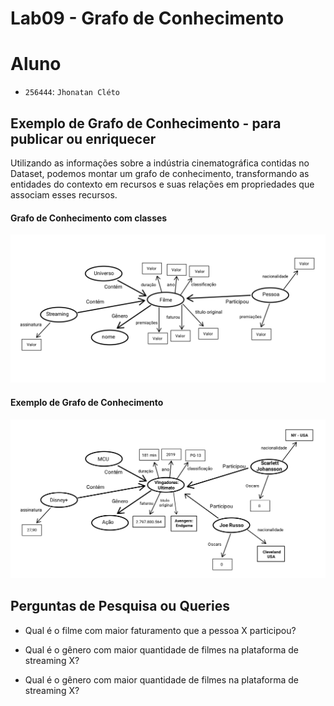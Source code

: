 # Lab09 - Grafo de Conhecimento

# Aluno
* `256444`: `Jhonatan Cléto`

## Exemplo de Grafo de Conhecimento - para publicar ou enriquecer

Utilizando as informações sobre a indústria cinematográfica contidas no Dataset, podemos montar um grafo de conhecimento, transformando as entidades do contexto em recursos e suas relações em propriedades que associam esses recursos.

#### Grafo de Conhecimento com classes
![Modelo Lógico de Grafos](images/grafo_conhecimento_classes.png)

#### Exemplo de Grafo de Conhecimento 
![Modelo Lógico de Grafos](images/grafo_conhecimento_exemplo.png)


## Perguntas de Pesquisa ou Queries

* Qual é o filme com maior faturamento que a pessoa X participou?

* Qual é o gênero com maior quantidade de filmes na plataforma de streaming X?

* Qual é o gênero com maior quantidade de filmes na plataforma de streaming X?